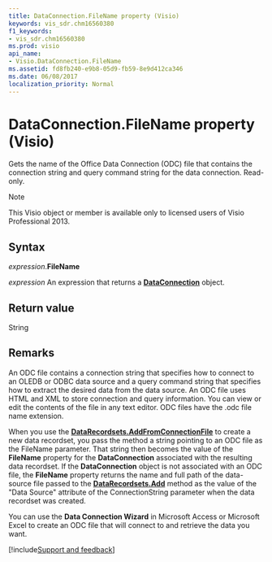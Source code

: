 ```yaml
---
title: DataConnection.FileName property (Visio)
keywords: vis_sdr.chm16560380
f1_keywords:
- vis_sdr.chm16560380
ms.prod: visio
api_name:
- Visio.DataConnection.FileName
ms.assetid: fd8fb240-e9b8-05d9-fb59-8e9d412ca346
ms.date: 06/08/2017
localization_priority: Normal
---
```



# DataConnection.FileName property (Visio)

Gets the name of the Office Data Connection (ODC) file that contains the connection string and query command string for the data connection. Read-only.


> [!NOTE] 
> This Visio object or member is available only to licensed users of Visio Professional 2013.


## Syntax

_expression_.**FileName**

_expression_ An expression that returns a **[DataConnection](Visio.DataConnection.md)** object.


## Return value

String


## Remarks

An ODC file contains a connection string that specifies how to connect to an OLEDB or ODBC data source and a query command string that specifies how to extract the desired data from the data source. An ODC file uses HTML and XML to store connection and query information. You can view or edit the contents of the file in any text editor. ODC files have the .odc file name extension. 

When you use the **[DataRecordsets.AddFromConnectionFile](Visio.DataRecordsets.AddFromConnectionFile.md)** to create a new data recordset, you pass the method a string pointing to an ODC file as the FileName parameter. That string then becomes the value of the **FileName** property for the **DataConnection** associated with the resulting data recordset. If the **DataConnection** object is not associated with an ODC file, the **FileName** property returns the name and full path of the data-source file passed to the **[DataRecordsets.Add](Visio.DataRecordsets.Add.md)** method as the value of the "Data Source" attribute of the ConnectionString parameter when the data recordset was created.

You can use the **Data Connection Wizard** in Microsoft Access or Microsoft Excel to create an ODC file that will connect to and retrieve the data you want.

[!include[Support and feedback](~/includes/feedback-boilerplate.md)]